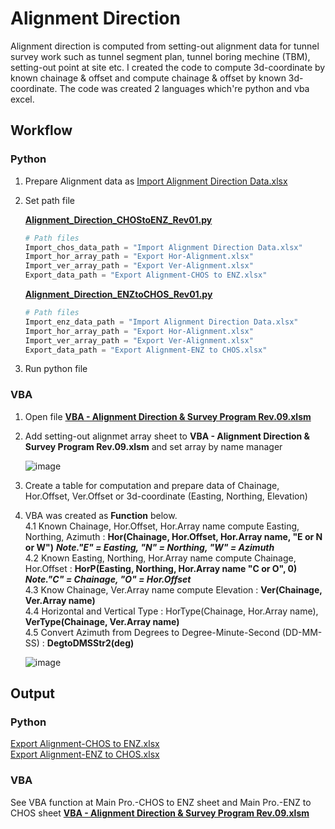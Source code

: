# Alignment Direction
Alignment direction is computed from setting-out alignment data for tunnel survey work such as tunnel segment plan, tunnel boring mechine (TBM), setting-out point at site etc. I created the code to compute 3d-coordinate by known chainage &amp; offset and compute chainage &amp; offset by known 3d-coordinate. The code was created 2 languages which're python and vba excel.

## Workflow
### Python
  1. Prepare Alignment data as [Import Alignment Direction Data.xlsx](https://github.com/suben-mk/Alignment-Direction-for-Metro-Line/blob/main/Python/Import%20Data/Import%20Alignment%20Direction%20Data.xlsx)
  2. Set path file
     
     [**Alignment_Direction_CHOStoENZ_Rev01.py**](https://github.com/suben-mk/Alignment-Direction-for-Metro-Line/blob/main/Python/Alignment_Direction_CHOStoENZ_Rev01.py)
      ```py
      # Path files
      Import_chos_data_path = "Import Alignment Direction Data.xlsx"
      Import_hor_array_path = "Export Hor-Alignment.xlsx"
      Import_ver_array_path = "Export Ver-Alignment.xlsx"
      Export_data_path = "Export Alignment-CHOS to ENZ.xlsx"
      ```
     [**Alignment_Direction_ENZtoCHOS_Rev01.py**](https://github.com/suben-mk/Alignment-Direction-for-Metro-Line/blob/main/Python/Alignment_Direction_ENZtoCHOS_Rev01.py)
      ```py
      # Path files
      Import_enz_data_path = "Import Alignment Direction Data.xlsx"
      Import_hor_array_path = "Export Hor-Alignment.xlsx"
      Import_ver_array_path = "Export Ver-Alignment.xlsx"
      Export_data_path = "Export Alignment-ENZ to CHOS.xlsx"
      ```
  3. Run python file
### VBA
  1. Open file [**VBA - Alignment Direction & Survey Program Rev.09.xlsm**](https://github.com/suben-mk/Alignment-Direction-for-Metro-Line/blob/main/VBA/VBA%20-%20Alignment%20Direction%20%26%20Survey%20Program%20Rev.09.xlsm)
  2. Add setting-out alignmet array sheet to **VBA - Alignment Direction & Survey Program Rev.09.xlsm** and set array by name manager
     
     ![image](https://github.com/suben-mk/Alignment-Direction-for-Metro-Line/assets/89971741/85bc228a-6343-4c94-a9dc-a76b3b17181d)
     
  3. Create a table for computation and prepare data of Chainage, Hor.Offset, Ver.Offset or 3d-coordinate (Easting, Northing, Elevation)
  4. VBA was created as **Function** below.\
       4.1 Known Chainage, Hor.Offset, Hor.Array name compute Easting, Northing, Azimuth : **Hor(Chainage, Hor.Offset, Hor.Array name, "E or N or W")** ***Note."E" = Easting, "N" = Northing, "W" = Azimuth***\
       4.2 Known Easting, Northing, Hor.Array name compute Chainage, Hor.Offset : **HorP(Easting, Northing, Hor.Array name "C or O", 0)** ***Note."C" = Chainage, "O" = Hor.Offset***\
       4.3 Know Chainage, Ver.Array name compute Elevation : **Ver(Chainage, Ver.Array name)**\
       4.4 Horizontal and Vertical Type : HorType(Chainage, Hor.Array name), **VerType(Chainage, Ver.Array name)**\
       4.5 Convert Azimuth from Degrees to Degree-Minute-Second (DD-MM-SS) : **DegtoDMSStr2(deg)**
     
     ![image](https://github.com/suben-mk/Alignment-Direction-for-Metro-Line/assets/89971741/d838b509-dd08-4f2d-a657-c739228f50ed)

## Output
### Python
  [Export Alignment-CHOS to ENZ.xlsx](https://github.com/suben-mk/Alignment-Direction-for-Metro-Line/blob/main/Python/Export%20Data/Export%20Alignment-CHOS%20to%20ENZ.xlsx)\
  [Export Alignment-ENZ to CHOS.xlsx](https://github.com/suben-mk/Alignment-Direction-for-Metro-Line/blob/main/Python/Export%20Data/Export%20Alignment-ENZ%20to%20CHOS.xlsx)
### VBA
  See VBA function at Main Pro.-CHOS to ENZ sheet and Main Pro.-ENZ to CHOS sheet [**VBA - Alignment Direction & Survey Program Rev.09.xlsm**](https://github.com/suben-mk/Alignment-Direction-for-Metro-Line/blob/main/VBA/VBA%20-%20Alignment%20Direction%20%26%20Survey%20Program%20Rev.09.xlsm)
